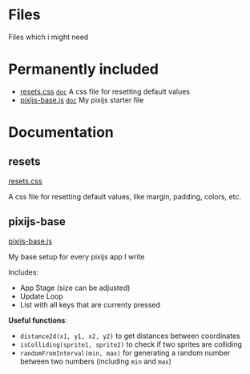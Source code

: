 # Files
Files which i might need

# Permanently included
- [resets.css](https://raw.githubusercontent.com/FuchsCrafter/FuchsCrafter/main/files/resets.css) [`doc`](#resets) A css file for resetting default values
- [pixijs-base.js](https://raw.githubusercontent.com/FuchsCrafter/FuchsCrafter/main/files/pixijs-base.js) [`doc`](#pixijs-base) My pixijs starter file



# Documentation
## resets
[resets.css](https://raw.githubusercontent.com/FuchsCrafter/FuchsCrafter/main/files/resets.css)

A css file for resetting default values, like margin, padding, colors, etc.

## pixijs-base
[pixijs-base.js](https://raw.githubusercontent.com/FuchsCrafter/FuchsCrafter/main/files/pixijs-base.js)

My base setup for every pixijs app I write

Includes:
- App Stage (size can be adjusted)
- Update Loop
- List with all keys that are currenty pressed

**Useful functions**: 
- `distance2d(x1, y1, x2, y2)` to get distances between coordinates
- `isColliding(sprite1, sprite2)` to check if two sprites are colliding
- `randomFromInterval(min, max)` for generating a random number between two numbers (including `min` and `max`)
